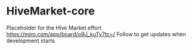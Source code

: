 # HiveMarket-core
Placeholder for the Hive Market effort https://miro.com/app/board/o9J_kuTy7tc=/  Follow to get updates when development starts
